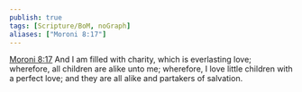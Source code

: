 ```yaml
---
publish: true
tags: [Scripture/BoM, noGraph]
aliases: ["Moroni 8:17"]
---
```

[Moroni 8:17](https://churchofjesuschrist.org/study/scriptures/bofm/moro/8?lang=eng&id=p17#p17) And I am filled with charity, which is everlasting love; wherefore, all children are alike unto me; wherefore, I love little children with a perfect love; and they are all alike and partakers of salvation.
